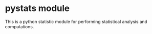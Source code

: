 # pystats module
 This is a python statistic module for performing statistical analysis and computations.
